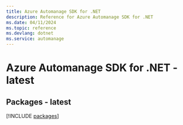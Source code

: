 ```yaml
---
title: Azure Automanage SDK for .NET
description: Reference for Azure Automanage SDK for .NET
ms.date: 04/11/2024
ms.topic: reference
ms.devlang: dotnet
ms.service: automanage
---
```

# Azure Automanage SDK for .NET - latest
## Packages - latest
[!INCLUDE [packages](automanage-index.md)]